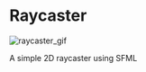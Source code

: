 # Raycaster
![raycaster_gif](https://github.com/steflergabor/Raycaster/blob/main/img/raycaster.gif)

A simple 2D raycaster using SFML
